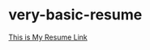 # very-basic-resume
[This is My Resume Link](https://jashgusani123.github.io/very-basic-resume-Fork/)
